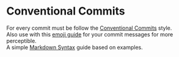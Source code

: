 # Conventional Commits
For every commit must be follow the [Conventional Commits](https://conventionalcommits.org) style.\
Also use with this [emoji guide](https://gitmoji.dev) for your commit messages for more perceptible.\
A simple [Markdown Syntax](https://www.markdown-cheatsheet.com) guide based on examples.
